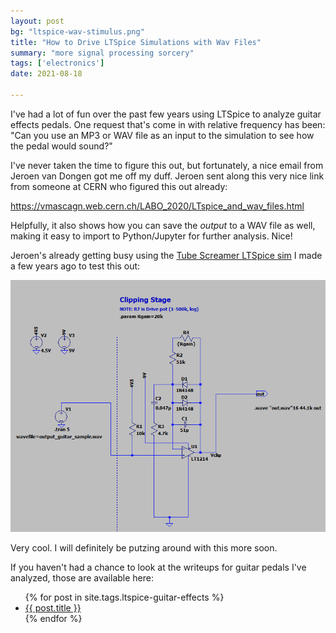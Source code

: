 ```yaml
---
layout: post
bg: "ltspice-wav-stimulus.png"
title: "How to Drive LTSpice Simulations with Wav Files"
summary: "more signal processing sorcery"
tags: ['electronics']
date: 2021-08-18

---
```


I've had a lot of fun over the past few years using LTSpice to analyze guitar effects pedals. One request that's come in with relative frequency has been: "Can you use an MP3 or WAV file as an input to the simulation to see how the pedal would sound?" 

I've never taken the time to figure this out, but fortunately, a nice email from Jeroen van Dongen got me off my duff. Jeroen sent along this very nice link from someone at CERN who figured this out already: 

https://vmascagn.web.cern.ch/LABO_2020/LTspice_and_wav_files.html

Helpfully, it also shows how you can save the *output* to a WAV file as well, making it easy to import to Python/Jupyter for further analysis. Nice!

Jeroen's already getting busy using the [Tube Screamer LTSpice sim](https://cushychicken.github.io/posts/ltspice-tube-screamer/) I made a few years ago to test this out:

![ltspice-wav-stimulus](../assets/images/ltspice-wav-stimulus.png)

Very cool. I will definitely be putzing around with this more soon.

If you haven't had a chance to look at the writeups for guitar pedals I've analyzed, those are available here:

<ul>
    {% for post in site.tags.ltspice-guitar-effects %}
    <li>
    	<a href="{{ post.url }}">{{ post.title }}</a>
    </li>
    {% endfor %}
</ul>

